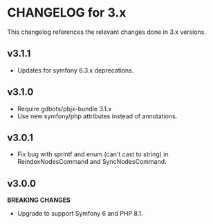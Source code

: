 # CHANGELOG for 3.x
This changelog references the relevant changes done in 3.x versions.


## v3.1.1
* Updates for symfony 6.3.x deprecations.


## v3.1.0
* Require gdbots/pbjx-bundle 3.1.x
* Use new symfony/php attributes instead of annotations.


## v3.0.1
* Fix bug with sprintf and enum (can't cast to string) in ReindexNodesCommand and SyncNodesCommand.


## v3.0.0
__BREAKING CHANGES__

* Upgrade to support Symfony 6 and PHP 8.1.
